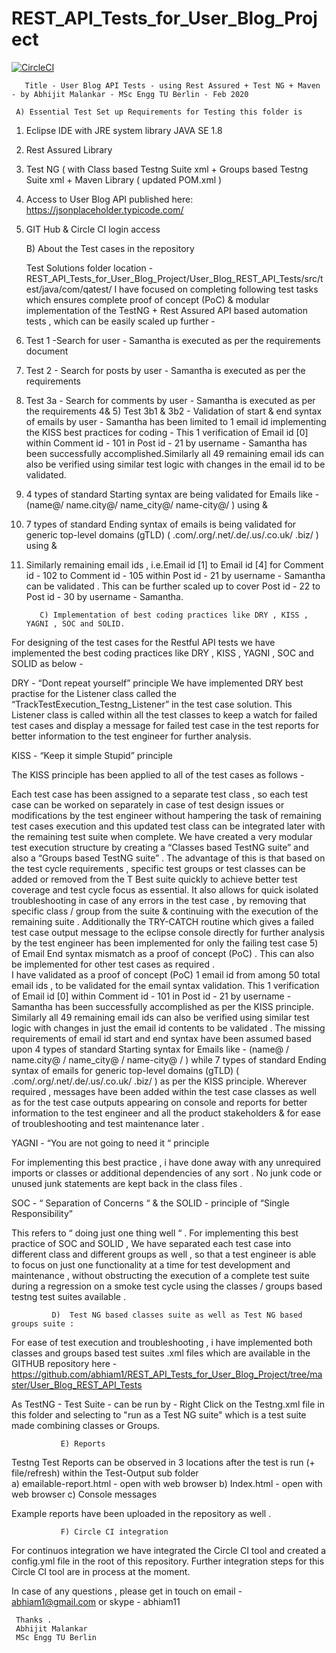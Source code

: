 # REST_API_Tests_for_User_Blog_Project
[![CircleCI](https://circleci.com/gh/abhiam1/REST_API_Tests_for_User_Blog_Project.svg?style=svg)](https://circleci.com/gh/abhiam1/REST_API_Tests_for_User_Blog_Project)


       Title - User Blog API Tests - using Rest Assured + Test NG + Maven - by Abhijit Malankar - MSc Engg TU Berlin - Feb 2020 
 
     A) Essential Test Set up Requirements for Testing this folder is  
 
1) Eclipse IDE with JRE system library JAVA SE 1.8 
2) Rest Assured Library 
3) Test NG ( with Class based Testng Suite xml + Groups based Testng Suite xml + Maven Library ( updated POM.xml ) 
4) Access to User Blog API published here: https://jsonplaceholder.typicode.com/ 
5) GIT Hub & Circle CI login  access 

      B) About the Test cases in the repository 
      
      Test Solutions folder location - REST_API_Tests_for_User_Blog_Project/User_Blog_REST_API_Tests/src/test/java/com/qatest/ 
I have focused on completing following test tasks which ensures complete proof of concept (PoC) & modular implementation of the TestNG + Rest Assured API based automation tests , which can be easily scaled up further -
1) Test 1 -Search for user - Samantha is executed as per the requirements document
2) Test 2 - Search for posts by user - Samantha is executed as per the requirements
3) Test 3a - Search for comments by user - Samantha is executed as per the requirements
4& 5) Test 3b1 & 3b2 - Validation of start & end syntax of emails by user - Samantha has been limited to 1 email id implementing the KISS best practices for coding - This 1 verification of Email id [0] within Comment id - 101 in Post id - 21 by username - Samantha has been successfully accomplished.Similarly all 49 remaining email ids can also be verified using similar test logic with changes in the email id to be validated.
6) 4 types of standard Starting syntax are being validated for Emails like - (name@/ name.city@/ name_city@/ name-city@/ )  using <Hamcrest Matcher-Startswith> & <anyOf as OR operator>
7) 7 types of standard Ending syntax of emails is being validated for generic top-level domains (gTLD) ( .com/.org/.net/.de/.us/.co.uk/ .biz/ ) using <Hamcrest Matcher-Endswith> & <anyOf as OR operator>
8) Similarly remaining email ids , i.e.Email id [1] to Email id [4] for Comment id - 102 to Comment id - 105 within Post id - 21 by username - Samantha can be validated . This can be further scaled up to cover Post id - 22 to Post id - 30 by username - Samantha.


          C) Implementation of best coding practices like DRY , KISS , YAGNI , SOC and SOLID.

For designing of the test cases for the Restful API tests we have implemented the best coding practices like DRY , KISS , YAGNI , SOC and SOLID as below - 

DRY - “Dont repeat yourself” principle 
We have implemented DRY best practise for the Listener class called the  “TrackTestExecution_Testng_Listener”  in the test case solution. This Listener class is called within all the test classes to keep a watch for failed test cases and display a message for failed test case in the test reports for better information to the test engineer for further analysis.

KISS - “Keep it simple Stupid” principle    

The KISS principle has been applied to all of the test cases as follows - 

Each test case has been assigned to a separate test class , so each test case can be worked on separately in case of test design issues or modifications by the test engineer without hampering the task of remaining test cases execution and this updated test class can be integrated later with the remaining test suite when complete. 
We have created a very modular test execution structure by creating a “Classes based TestNG suite” and also a “Groups based TestNG suite” . 
The advantage of this is that based on the test cycle requirements , specific test groups or test classes can be added or removed from the T Best suite quickly to achieve better test coverage and test cycle focus as essential. It also allows for quick isolated troubleshooting in case of any errors in the test case , by removing that specific class / group from the suite & continuing with the execution of the remaining suite . 
Additionally the TRY-CATCH routine which gives a failed test case output message to the eclipse console directly for further analysis by the test engineer has been implemented for only the failing test case 5) of Email End syntax mismatch as a proof of concept (PoC) . This can also be implemented for other test cases as required .  
I have validated as a proof of concept (PoC) 1 email id from among 50 total email ids , to be validated for the email syntax validation. This 1 verification of Email id [0] within Comment id - 101 in Post id - 21 by username - Samantha has been successfully accomplished as per the KISS principle. Similarly all 49 remaining email ids can also be verified using similar test logic with changes in just the email id contents to be validated . 
The missing requirements of email id start and end syntax have been assumed based upon 4 types of standard Starting syntax for Emails like - (name@ / name.city@ / name_city@ / name-city@ / ) while 7 types of standard Ending syntax of emails for generic top-level domains (gTLD) ( .com/.org/.net/.de/.us/.co.uk/ .biz/ ) as per the KISS principle.
Wherever required , messages have been added within the test case classes as well as for the test case outputs appearing on console and reports for better information to the test engineer and all the product stakeholders & for ease of troubleshooting and test maintenance later .  

YAGNI - “You are not going to need it “ principle  

For implementing this best practice , i have done away with any unrequired imports or classes or additional dependencies of any sort .
No junk code or unused junk statements are kept back in the class files . 


SOC - “ Separation of Concerns “ & the SOLID - principle of “Single   
                          Responsibility” 
    
This refers to “ doing just one thing well “  . For implementing this best practice of SOC and SOLID , 
We have separated each test case into different class and different groups as well , so that a test engineer is able to focus on just one functionality at a time for test development and maintenance , without obstructing the execution of a complete test suite during a regression on a smoke test cycle using the classes / groups based testng test suites available . 
    
  
             D)  Test NG based classes suite as well as Test NG based groups suite : 

For ease of test execution and troubleshooting , i have implemented both classes and groups based test suites .xml files which are available in the GITHUB repository here - 
https://github.com/abhiam1/REST_API_Tests_for_User_Blog_Project/tree/master/User_Blog_REST_API_Tests 

As TestNG - Test Suite - can be run by - Right Click on the Testng.xml file in this folder and selecting to "run as a Test NG suite" which is a test suite made combining classes or Groups. 


               E) Reports 

Testng Test Reports can be observed in 3 locations after the test is run (+ file/refresh) within the Test-Output sub folder  
      a) emailable-report.html  - open with web browser
      b) Index.html - open with web browser
      c) Console messages
      
Example reports have been uploaded in the repository as well .    

               F) Circle CI integration 
               
   For continuos integration we have integrated the Circle CI tool and created a config.yml file in the root of this repository. Further integration steps for this Circle CI tool are in process at the moment.              

In case of any questions , please get in touch on email - abhiam1@gmail.com or skype - abhiam11 
     
    
     Thanks . 
     Abhijit Malankar 
     MSc Engg TU Berlin 

